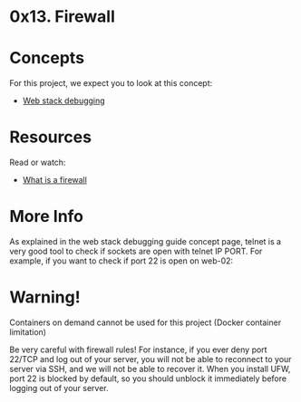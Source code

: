 # 0x13. Firewall

# Concepts
For this project, we expect you to look at this concept:

* [Web stack debugging](https://intranet.alxswe.com/concepts/68)

# Resources
Read or watch:

* [What is a firewall](https://en.wikipedia.org/wiki/Firewall_%28computing%29)

# More Info
As explained in the web stack debugging guide concept page, telnet is a very good tool to check if sockets are open with telnet IP PORT. For example, if you want to check if port 22 is open on web-02:

# Warning!
Containers on demand cannot be used for this project (Docker container limitation)

Be very careful with firewall rules! For instance, if you ever deny port 22/TCP and log out of your server, you will not be able to reconnect to your server via SSH, and we will not be able to recover it. When you install UFW, port 22 is blocked by default, so you should unblock it immediately before logging out of your server.
